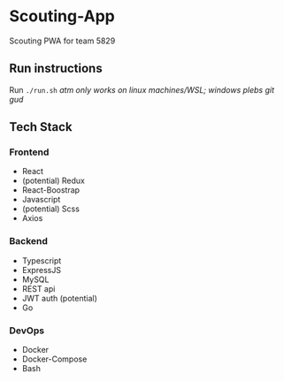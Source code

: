# Scouting-App

Scouting PWA for team 5829

## Run instructions

Run `./run.sh` *atm only works on linux machines/WSL; windows plebs git gud*

## Tech Stack

### Frontend

- React
- (potential) Redux
- React-Boostrap
- Javascript
- (potential) Scss
- Axios

### Backend

- Typescript
- ExpressJS
- MySQL
- REST api
- JWT auth (potential)
- Go

### DevOps

- Docker
- Docker-Compose
- Bash
